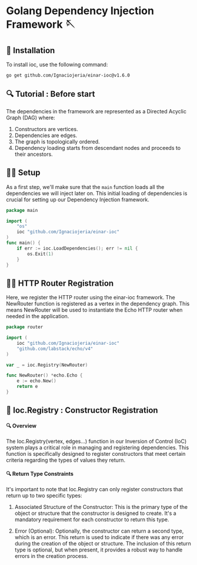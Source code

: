 # Golang Dependency Injection Framework 🪡

## 🔧 Installation
To install ioc, use the following command:

    go get github.com/Ignaciojeria/einar-ioc@v1.6.0


## 🔍 Tutorial : Before start

The dependencies in the framework are represented as a Directed Acyclic Graph (DAG) where:

1. Constructors are vertices.
2. Dependencies are edges.
3. The graph is topologically ordered.
4. Dependency loading starts from descendant nodes and proceeds to their ancestors.

## 👨‍💻 Setup

As a first step, we'll make sure that the `main` function loads all the dependencies we will inject later on. This initial loading of dependencies is crucial for setting up our Dependency Injection framework. 

```go
package main

import (
	"os"
	ioc "github.com/Ignaciojeria/einar-ioc"
)
func main() {
	if err := ioc.LoadDependencies(); err != nil {
		os.Exit(1)
	}
}
```

## 👨‍💻 HTTP Router Registration
Here, we register the HTTP router using the einar-ioc framework. The NewRouter function is registered as a vertex in the dependency graph. This means NewRouter will be used to instantiate the Echo HTTP router when needed in the application.

```go
package router

import (
	ioc "github.com/Ignaciojeria/einar-ioc"
	"github.com/labstack/echo/v4"
)

var _ = ioc.Registry(NewRouter)

func NewRouter() *echo.Echo {
	e := echo.New()
	return e
}
```

## 📑 Ioc.Registry : Constructor Registration

#### 🔍 Overview
The Ioc.Registry(vertex, edges...) function in our Inversion of Control (IoC) system plays a critical role in managing and registering dependencies. This function is specifically designed to register constructors that meet certain criteria regarding the types of values they return.

#### 🔍 Return Type Constraints
It's important to note that Ioc.Registry can only register constructors that return up to two specific types:

1. Associated Structure of the Constructor: This is the primary type of the object or structure that the constructor is designed to create. It's a mandatory requirement for each constructor to return this type.

2. Error (Optional): Optionally, the constructor can return a second type, which is an error. This return is used to indicate if there was any error during the creation of the object or structure. The inclusion of this return type is optional, but when present, it provides a robust way to handle errors in the creation process.